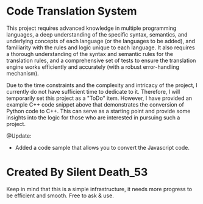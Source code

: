 # Code Translation System
This project requires advanced knowledge in multiple programming languages, a deep understanding of the specific syntax, semantics, and underlying concepts of each language (or the languages to be added), and familiarity with the rules and logic unique to each language. It also requires a thorough understanding of the syntax and semantic rules for the translation rules, and a comprehensive set of tests to ensure the translation engine works efficiently and accurately (with a robust error-handling mechanism).


Due to the time constraints and the complexity and intricacy of the project, I currently do not have sufficient time to dedicate to it. Therefore, I will temporarily set this project as a "ToDo" item. However, I have provided an example C++ code snippet above that demonstrates the conversion of Python code to C++. This can serve as a starting point and provide some insights into the logic for those who are interested in pursuing such a project.

@Update:

- Added a code sample that allows you to convert the Javascript code.

# Created By Silent Death_53
Keep in mind that this is a simple infrastructure, it needs more progress to be efficient and smooth. Free to ask & use.
